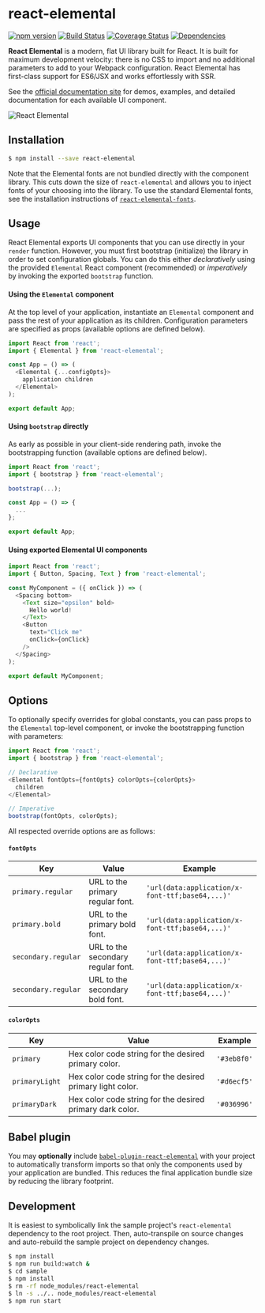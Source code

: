 # react-elemental

[![npm version](https://badge.fury.io/js/react-elemental.svg)](https://badge.fury.io/js/react-elemental)
[![Build Status](https://travis-ci.org/LINKIWI/react-elemental.svg?branch=master)](https://travis-ci.org/LINKIWI/react-elemental)
[![Coverage Status](https://coveralls.io/repos/github/LINKIWI/react-elemental/badge.svg?branch=master)](https://coveralls.io/github/LINKIWI/react-elemental?branch=master)
[![Dependencies](https://david-dm.org/LINKIWI/react-elemental.svg)](https://david-dm.org/LINKIWI/react-elemental)

**React Elemental** is a modern, flat UI library built for React. It is built for maximum development velocity: there is no CSS to import and no additional parameters to add to your Webpack configuration. React Elemental has first-class support for ES6/JSX and works effortlessly with SSR.

See the [official documentation site](https://linkiwi.github.io/react-elemental-docs) for demos, examples, and detailed documentation for each available UI component.

![React Elemental](https://static.kevinlin.info/blog/react-elemental/hero.png)

## Installation

```bash
$ npm install --save react-elemental
```

Note that the Elemental fonts are not bundled directly with the component library. This cuts down
the size of `react-elemental` and allows you to inject fonts of your choosing into the library. To
use the standard Elemental fonts, see the installation instructions of
[`react-elemental-fonts`](https://www.npmjs.com/package/react-elemental-fonts).

## Usage

React Elemental exports UI components that you can use directly in your `render` function. However, you must first bootstrap (initialize) the library in order to set configuration globals. You can do this either *declaratively* using the provided `Elemental` React component (recommended) or *imperatively* by invoking the exported `bootstrap` function.

#### Using the `Elemental` component

At the top level of your application, instantiate an `Elemental` component and pass the rest of your application as its children. Configuration parameters are specified as props (available options are defined below).

```javascript
import React from 'react';
import { Elemental } from 'react-elemental';

const App = () => (
  <Elemental {...configOpts}>
    application children
  </Elemental>
);

export default App;
```

#### Using `bootstrap` directly

As early as possible in your client-side rendering path, invoke the bootstrapping function (available options are defined below).

```javascript
import React from 'react';
import { bootstrap } from 'react-elemental';

bootstrap(...);

const App = () => {
  ...
};

export default App;
```

#### Using exported Elemental UI components

```javascript
import React from 'react';
import { Button, Spacing, Text } from 'react-elemental';

const MyComponent = ({ onClick }) => (
  <Spacing bottom>
    <Text size="epsilon" bold>
      Hello world!
    </Text>
    <Button
      text="Click me"
      onClick={onClick}
    />
  </Spacing>
);

export default MyComponent;
```

## Options

To optionally specify overrides for global constants, you can pass props to the `Elemental` top-level component, or invoke the bootstrapping function with parameters:

```javascript
import React from 'react';
import { bootstrap } from 'react-elemental';

// Declarative
<Elemental fontOpts={fontOpts} colorOpts={colorOpts}>
  children
</Elemental>

// Imperative
bootstrap(fontOpts, colorOpts);
```

All respected override options are as follows:

#### `fontOpts`

|Key|Value|Example|
|-|-|-|
|`primary.regular`|URL to the primary regular font.|`'url(data:application/x-font-ttf;base64,...)'`|
|`primary.bold`|URL to the primary bold font.|`'url(data:application/x-font-ttf;base64,...)'`|
|`secondary.regular`|URL to the secondary regular font.|`'url(data:application/x-font-ttf;base64,...)'`|
|`secondary.regular`|URL to the secondary bold font.|`'url(data:application/x-font-ttf;base64,...)'`|

#### `colorOpts`

|Key|Value|Example|
|-|-|-|
|`primary`|Hex color code string for the desired primary color.|`'#3eb8f0'`|
|`primaryLight`|Hex color code string for the desired primary light color.|`'#d6ecf5'`|
|`primaryDark`|Hex color code string for the desired primary dark color.|`'#036996'`|

## Babel plugin

You may **optionally** include [`babel-plugin-react-elemental`](https://github.com/LINKIWI/babel-plugin-react-elemental) with your project to automatically transform imports so that only the components used by your application are bundled. This reduces the final application bundle size by reducing the library footprint.

## Development

It is easiest to symbolically link the sample project's `react-elemental` dependency to the root project. Then, auto-transpile on source changes and auto-rebuild the sample project on dependency changes.

```bash
$ npm install
$ npm run build:watch &
$ cd sample
$ npm install
$ rm -rf node_modules/react-elemental
$ ln -s ../.. node_modules/react-elemental
$ npm run start
```
